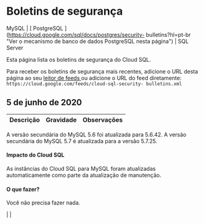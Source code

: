 #  Boletins de segurança

MySQL  |  [ PostgreSQL ](https://cloud.google.com/sql/docs/postgres/security-
bulletins?hl=pt-br "Ver o mecanismo de banco de dados PostgreSQL nesta
página") |  SQL Server

Esta página lista os boletins de segurança do Cloud SQL.

Para receber os boletins de segurança mais recentes, adicione o URL desta
página ao seu [ leitor de feeds
](https://wikipedia.org/wiki/Comparison_of_feed_aggregators) ou adicione o URL
do feed diretamente: ` https://cloud.google.com/feeds/cloud-sql-security-
bulletins.xml `

##  5 de junho de 2020

Descrição  |  Gravidade  |  Observações  
---|---|---  
  
A versão secundária do MySQL 5.6 foi atualizada para 5.6.42. A versão
secundária do MySQL 5.7 é atualizada para a versão 5.7.25.

####  Impacto do Cloud SQL

As instâncias do Cloud SQL para MySQL foram atualizadas automaticamente como
parte da atualização de manutenção.

####  O que fazer?

Você não precisa fazer nada.

|  |

